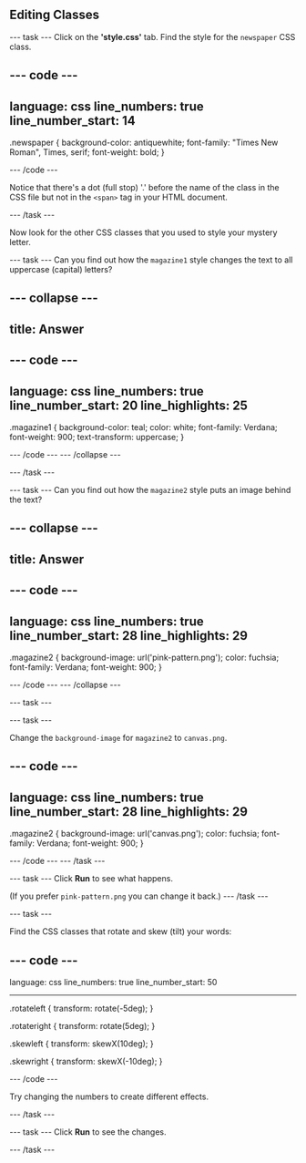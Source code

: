## Editing Classes 

--- task ---
Click on the __'style.css'__ tab. Find the style for the `newspaper` CSS class.

--- code ---
---
language: css
line_numbers: true
line_number_start: 14
---

.newspaper {
  background-color: antiquewhite;
  font-family: "Times New Roman", Times, serif;
  font-weight: bold;
}

--- /code ---

Notice that there's a dot (full stop) '.' before the name of the class in the CSS file but not in the `<span>` tag in your HTML document.

--- /task ---


Now look for the other CSS classes that you used to style your mystery letter. 

--- task ---
Can you find out how the `magazine1` style changes the text to all uppercase (capital) letters?

--- collapse ---
--- 
title: Answer
---
--- code ---
---
language: css
line_numbers: true
line_number_start: 20
line_highlights: 25
---

.magazine1 {
  background-color: teal;
  color: white;
  font-family: Verdana;
  font-weight: 900;
  text-transform: uppercase;
}

--- /code ---
--- /collapse ---

--- /task ---

--- task ---
Can you find out how the `magazine2` style puts an image behind the text?

--- collapse ---
--- 
title: Answer
---
--- code ---
---
language: css
line_numbers: true
line_number_start: 28
line_highlights: 29
---

.magazine2 {
  background-image: url('pink-pattern.png');
  color: fuchsia;
  font-family: Verdana;
  font-weight: 900;
}

--- /code ---
--- /collapse ---

--- task ---

--- task ---

Change the `background-image` for `magazine2` to `canvas.png`. 

--- code ---
---
language: css
line_numbers: true
line_number_start: 28
line_highlights: 29
---

.magazine2 {
  background-image: url('canvas.png');
  color: fuchsia;
  font-family: Verdana;
  font-weight: 900;
}

--- /code ---
--- /task ---

--- task ---
Click **Run** to see what happens. 

(If you prefer `pink-pattern.png` you can change it back.)
--- /task ---


--- task ---

Find the CSS classes that rotate and skew (tilt) your words:

--- code ---
---
language: css
line_numbers: true
line_number_start: 50

---
.rotateleft {
  transform: rotate(-5deg);
}

.rotateright {
  transform: rotate(5deg);
}

.skewleft {
  transform: skewX(10deg);
}

.skewright {
  transform: skewX(-10deg);
}

--- /code ---

Try changing the numbers to create different effects.

--- /task ---

--- task ---
Click **Run** to see the changes.

--- /task ---

